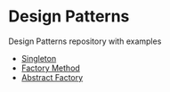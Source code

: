 # Design Patterns
Design Patterns repository with examples
 - [Singleton](Singleton)
 - [Factory Method](FactoryMethod)
 - [Abstract Factory](AbstractFactory)
